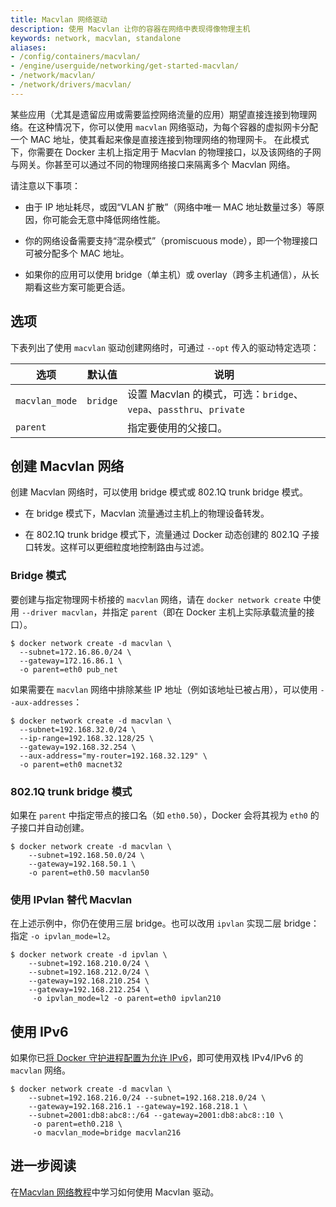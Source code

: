 ```yaml
---
title: Macvlan 网络驱动
description: 使用 Macvlan 让你的容器在网络中表现得像物理主机
keywords: network, macvlan, standalone
aliases:
- /config/containers/macvlan/
- /engine/userguide/networking/get-started-macvlan/
- /network/macvlan/
- /network/drivers/macvlan/
---
```


某些应用（尤其是遗留应用或需要监控网络流量的应用）期望直接连接到物理网络。在这种情况下，你可以使用 `macvlan` 网络驱动，为每个容器的虚拟网卡分配一个 MAC 地址，使其看起来像是直接连接到物理网络的物理网卡。
在此模式下，你需要在 Docker 主机上指定用于 Macvlan 的物理接口，以及该网络的子网与网关。你甚至可以通过不同的物理网络接口来隔离多个 Macvlan 网络。

请注意以下事项：

- 由于 IP 地址耗尽，或因“VLAN 扩散”（网络中唯一 MAC 地址数量过多）等原因，你可能会无意中降低网络性能。

- 你的网络设备需要支持“混杂模式”（promiscuous mode），即一个物理接口可被分配多个 MAC 地址。

- 如果你的应用可以使用 bridge（单主机）或 overlay（跨多主机通信），从长期看这些方案可能更合适。

## 选项

下表列出了使用 `macvlan` 驱动创建网络时，可通过 `--opt` 传入的驱动特定选项：

| 选项           | 默认值   | 说明                                                                                 |
| -------------- | -------- | ------------------------------------------------------------------------------------ |
| `macvlan_mode` | `bridge` | 设置 Macvlan 的模式，可选：`bridge`、`vepa`、`passthru`、`private`                 |
| `parent`       |          | 指定要使用的父接口。                                                                 |

## 创建 Macvlan 网络

创建 Macvlan 网络时，可以使用 bridge 模式或 802.1Q trunk bridge 模式。

- 在 bridge 模式下，Macvlan 流量通过主机上的物理设备转发。

- 在 802.1Q trunk bridge 模式下，流量通过 Docker 动态创建的 802.1Q 子接口转发。这样可以更细粒度地控制路由与过滤。

### Bridge 模式

要创建与指定物理网卡桥接的 `macvlan` 网络，请在 `docker network create` 中使用 `--driver macvlan`，并指定 `parent`（即在 Docker 主机上实际承载流量的接口）。

```console
$ docker network create -d macvlan \
  --subnet=172.16.86.0/24 \
  --gateway=172.16.86.1 \
  -o parent=eth0 pub_net
```

如果需要在 `macvlan` 网络中排除某些 IP 地址（例如该地址已被占用），可以使用 `--aux-addresses`：

```console
$ docker network create -d macvlan \
  --subnet=192.168.32.0/24 \
  --ip-range=192.168.32.128/25 \
  --gateway=192.168.32.254 \
  --aux-address="my-router=192.168.32.129" \
  -o parent=eth0 macnet32
```

### 802.1Q trunk bridge 模式

如果在 `parent` 中指定带点的接口名（如 `eth0.50`），Docker 会将其视为 `eth0` 的子接口并自动创建。

```console
$ docker network create -d macvlan \
    --subnet=192.168.50.0/24 \
    --gateway=192.168.50.1 \
    -o parent=eth0.50 macvlan50
```

### 使用 IPvlan 替代 Macvlan

在上述示例中，你仍在使用三层 bridge。也可以改用 `ipvlan` 实现二层 bridge：指定 `-o ipvlan_mode=l2`。

```console
$ docker network create -d ipvlan \
    --subnet=192.168.210.0/24 \
    --subnet=192.168.212.0/24 \
    --gateway=192.168.210.254 \
    --gateway=192.168.212.254 \
     -o ipvlan_mode=l2 -o parent=eth0 ipvlan210
```

## 使用 IPv6

如果你已[将 Docker 守护进程配置为允许 IPv6](/manuals/engine/daemon/ipv6.md)，即可使用双栈 IPv4/IPv6 的 `macvlan` 网络。

```console
$ docker network create -d macvlan \
    --subnet=192.168.216.0/24 --subnet=192.168.218.0/24 \
    --gateway=192.168.216.1 --gateway=192.168.218.1 \
    --subnet=2001:db8:abc8::/64 --gateway=2001:db8:abc8::10 \
     -o parent=eth0.218 \
     -o macvlan_mode=bridge macvlan216
```

## 进一步阅读

在[Macvlan 网络教程](/manuals/engine/network/tutorials/macvlan.md)中学习如何使用 Macvlan 驱动。
